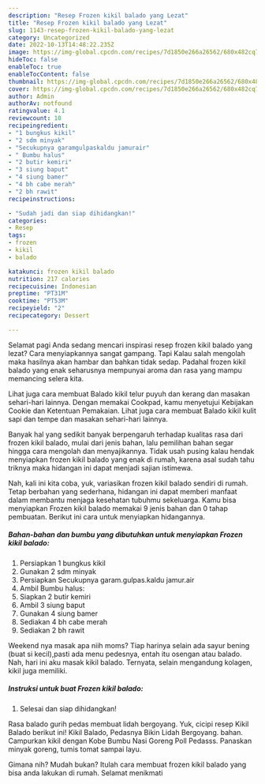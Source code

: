 ```yaml
---
description: "Resep Frozen kikil balado yang Lezat"
title: "Resep Frozen kikil balado yang Lezat"
slug: 1143-resep-frozen-kikil-balado-yang-lezat
category: Uncategorized
date: 2022-10-13T14:48:22.235Z
image: https://img-global.cpcdn.com/recipes/7d1850e266a26562/680x482cq70/frozen-kikil-balado-foto-resep-utama.jpg
hideToc: false
enableToc: true
enableTocContent: false
thumbnail: https://img-global.cpcdn.com/recipes/7d1850e266a26562/680x482cq70/frozen-kikil-balado-foto-resep-utama.jpg
cover: https://img-global.cpcdn.com/recipes/7d1850e266a26562/680x482cq70/frozen-kikil-balado-foto-resep-utama.jpg
author: Admin
authorAv: notfound
ratingvalue: 4.1
reviewcount: 10
recipeingredient:
- "1 bungkus kikil"
- "2 sdm minyak"
- "Secukupnya garamgulpaskaldu jamurair"
- " Bumbu halus"
- "2 butir kemiri"
- "3 siung baput"
- "4 siung bamer"
- "4 bh cabe merah"
- "2 bh rawit"
recipeinstructions:

- "Sudah jadi dan siap dihidangkan!"
categories:
- Resep
tags:
- frozen
- kikil
- balado

katakunci: frozen kikil balado 
nutrition: 217 calories
recipecuisine: Indonesian
preptime: "PT31M"
cooktime: "PT53M"
recipeyield: "2"
recipecategory: Dessert

---
```



Selamat pagi Anda sedang mencari inspirasi resep frozen kikil balado yang lezat? Cara menyiapkannya sangat gampang. Tapi Kalau salah mengolah maka hasilnya akan hambar dan bahkan tidak sedap. Padahal frozen kikil balado yang enak seharusnya mempunyai aroma dan rasa yang mampu memancing selera kita.


Lihat juga cara membuat Balado kikil telur puyuh dan kerang dan masakan sehari-hari lainnya. Dengan memakai Cookpad, kamu menyetujui Kebijakan Cookie dan Ketentuan Pemakaian. Lihat juga cara membuat Balado kikil kulit sapi dan tempe dan masakan sehari-hari lainnya.

Banyak hal yang sedikit banyak berpengaruh terhadap kualitas rasa dari frozen kikil balado, mulai dari jenis bahan, lalu pemilihan bahan segar hingga cara mengolah dan menyajikannya. Tidak usah pusing kalau hendak menyiapkan frozen kikil balado yang enak di rumah, karena asal sudah tahu triknya maka hidangan ini dapat menjadi sajian istimewa.


Nah, kali ini kita coba, yuk, variasikan frozen kikil balado sendiri di rumah. Tetap berbahan yang sederhana, hidangan ini dapat memberi manfaat dalam membantu menjaga kesehatan tubuhmu sekeluarga. Kamu bisa menyiapkan Frozen kikil balado memakai 9 jenis bahan dan 0 tahap pembuatan. Berikut ini cara untuk menyiapkan hidangannya.

<!--inarticleads1-->

##### Bahan-bahan dan bumbu yang dibutuhkan untuk menyiapkan Frozen kikil balado:

1. Persiapkan 1 bungkus kikil
1. Gunakan 2 sdm minyak
1. Persiapkan Secukupnya garam.gulpas.kaldu jamur.air
1. Ambil  Bumbu halus:
1. Siapkan 2 butir kemiri
1. Ambil 3 siung baput
1. Gunakan 4 siung bamer
1. Sediakan 4 bh cabe merah
1. Sediakan 2 bh rawit


Weekend nya masak apa niih moms? Tiap harinya selain ada sayur bening (buat si kecil),pasti ada menu pedesnya, entah itu osengan atau balado. Nah, hari ini aku masak kikil balado. Ternyata, selain mengandung kolagen, kikil juga memiliki. 

<!--inarticleads2-->

##### Instruksi untuk buat Frozen kikil balado:


1. Selesai dan siap dihidangkan!

Rasa balado gurih pedas membuat lidah bergoyang. Yuk, cicipi resep Kikil Balado berikut ini! Kikil Balado, Pedasnya Bikin Lidah Bergoyang. bahan. Campurkan kikil dengan Kobe Bumbu Nasi Goreng Poll Pedasss. Panaskan minyak goreng, tumis tomat sampai layu. 

Gimana nih? Mudah bukan? Itulah cara membuat frozen kikil balado yang bisa anda lakukan di rumah. Selamat menikmati
